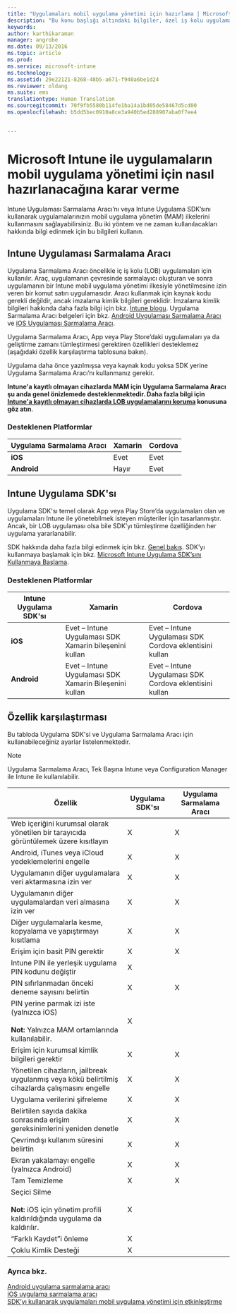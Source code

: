 ```yaml
---
title: "Uygulamaları mobil uygulama yönetimi için hazırlama | Microsoft Intune"
description: "Bu konu başlığı altındaki bilgiler, özel iş kolu uygulamalarınızın mobil uygulama yönetimi ilkelerini kullanabilmesini sağlamak için, Uygulama sarmalama aracını ve Uygulama SDK’sını ne zaman kullanmanız gerektiğine karar vermenize yardımcı olur."
keywords: 
author: karthikaraman
manager: angrobe
ms.date: 09/13/2016
ms.topic: article
ms.prod: 
ms.service: microsoft-intune
ms.technology: 
ms.assetid: 29e22121-8268-48b5-a671-f940a6be1d24
ms.reviewer: oldang
ms.suite: ems
translationtype: Human Translation
ms.sourcegitcommit: 70f9fb5580b114fe1ba14a1bd05de58467d5cd00
ms.openlocfilehash: b5dd5bec0910a8ce3a940b5ed288907aba0f7ee4


---
```


# Microsoft Intune ile uygulamaların mobil uygulama yönetimi için nasıl hazırlanacağına karar verme
Intune Uygulaması Sarmalama Aracı’nı veya Intune Uygulama SDK’sını kullanarak uygulamalarınızın mobil uygulama yönetim (MAM) ilkelerini kullanmasını sağlayabilirsiniz. Bu iki yöntem ve ne zaman kullanılacakları hakkında bilgi edinmek için bu bilgileri kullanın.

## Intune Uygulaması Sarmalama Aracı
Uygulama Sarmalama Aracı öncelikle iç iş kolu (LOB) uygulamaları için kullanılır. Araç, uygulamanın çevresinde sarmalayıcı oluşturan ve sonra uygulamanın bir Intune mobil uygulama yönetimi ilkesiyle yönetilmesine izin veren bir komut satırı uygulamasıdır. Aracı kullanmak için kaynak kodu gerekli değildir, ancak imzalama kimlik bilgileri gereklidir.  İmzalama kimlik bilgileri hakkında daha fazla bilgi için bkz. [Intune blogu](https://blogs.technet.microsoft.com/enterprisemobility/2015/02/25/how-to-obtain-the-prerequisites-for-the-intune-app-wrapping-tool-for-ios/). Uygulama Sarmalama Aracı belgeleri için bkz. [Android Uygulaması Sarmalama Aracı](prepare-android-apps-for-mobile-application-management-with-the-microsoft-intune-app-wrapping-tool.md) ve [iOS Uygulaması Sarmalama Aracı](prepare-ios-apps-for-mobile-application-management-with-the-microsoft-intune-app-wrapping-tool.md).

Uygulama Sarmalama Aracı, App veya Play Store’daki uygulamaları ya da geliştirme zamanı tümleştirmesi gerektiren özellikleri desteklemez (aşağıdaki özellik karşılaştırma tablosuna bakın).

Uygulama daha önce yazılmışsa veya kaynak kodu yoksa SDK yerine Uygulama Sarmalama Aracı’nı kullanmanız gerekir.

**Intune'a kayıtlı olmayan cihazlarda MAM için Uygulama Sarmalama Aracı şu anda genel önizlemede desteklenmektedir. Daha fazla bilgi için [Intune'a kayıtlı olmayan cihazlarda LOB uygulamalarını koruma](protect-line-of-business-apps-and-data-on-devices-not-enrolled-in-microsoft-intune.md) konusuna göz atın**.

### Desteklenen Platformlar

|**Uygulama Sarmalama Aracı** | **Xamarin** |**Cordova** |
|------|----|----|
|**iOS** |Evet|Evet|
|**Android**| Hayır |Evet|
## Intune Uygulama SDK'sı
Uygulama SDK'sı temel olarak App veya Play Store’da uygulamaları olan ve uygulamaları Intune ile yönetebilmek isteyen müşteriler için tasarlanmıştır. Ancak, bir LOB uygulaması olsa bile SDK’yı tümleştirme özelliğinden her uygulama yararlanabilir.

SDK hakkında daha fazla bilgi edinmek için bkz. [Genel bakış](/intune/develop/intune-app-sdk). SDK’yı kullanmaya başlamak için bkz. [Microsoft Intune Uygulama SDK’sını Kullanmaya Başlama](/intune/develop/intune-app-sdk-get-started).

### Desteklenen Platformlar
|**Intune Uygulama SDK'sı** |**Xamarin** |**Cordova**
|------|----|----|
|**iOS**|Evet – Intune Uygulaması SDK Xamarin bileşenini kullan|Evet – Intune Uygulaması SDK Cordova eklentisini kullan|
|**Android**| Evet – Intune Uygulaması SDK Xamarin Bileşenini kullan|Evet – Intune Uygulaması SDK Cordova eklentisini kullan|

## Özellik karşılaştırması
Bu tabloda Uygulama SDK'si ve Uygulama Sarmalama Aracı için kullanabileceğiniz ayarlar listelenmektedir.

> [!NOTE]
> Uygulama Sarmalama Aracı, Tek Başına Intune veya Configuration Manager ile Intune ile kullanılabilir.

|Özellik|Uygulama SDK'sı|Uygulama Sarmalama Aracı|
|-----------|---------------------|-----------|
|Web içeriğini kurumsal olarak yönetilen bir tarayıcıda görüntülemek üzere kısıtlayın|X|X|
|Android, iTunes veya iCloud yedeklemelerini engelle|X|X|
|Uygulamanın diğer uygulamalara veri aktarmasına izin ver|X|X|
|Uygulamanın diğer uygulamalardan veri almasına izin ver|X|X|
|Diğer uygulamalarla kesme, kopyalama ve yapıştırmayı kısıtlama|X|X|
|Erişim için basit PIN gerektir|X|X|
|Intune PIN ile yerleşik uygulama PIN kodunu değiştir|X||
|PIN sıfırlanmadan önceki deneme sayısını belirtin|X|X|
|PIN yerine parmak izi iste (yalnızca iOS)<br></br>**Not:** Yalnızca MAM ortamlarında kullanılabilir.|X||
|Erişim için kurumsal kimlik bilgileri gerektir|X|X|
|Yönetilen cihazların, jailbreak uygulanmış veya kökü belirtilmiş cihazlarda çalışmasını engelle|X|X|
|Uygulama verilerini şifreleme|X|X|
|Belirtilen sayıda dakika sonrasında erişim gereksinimlerini yeniden denetle|X|X|
|Çevrimdışı kullanım süresini belirtin|X|X|
|Ekran yakalamayı engelle (yalnızca Android)|X|X|
|Tam Temizleme|X|X|
|Seçici Silme <br></br>**Not:** iOS için yönetim profili kaldırıldığında uygulama da kaldırılır.|X||
|“Farklı Kaydet”i önleme |X||
|Çoklu Kimlik Desteği|X||
### Ayrıca bkz.

[Android uygulama sarmalama aracı](prepare-android-apps-for-mobile-application-management-with-the-microsoft-intune-app-wrapping-tool.md)</br>
[iOS uygulama sarmalama aracı](prepare-ios-apps-for-mobile-application-management-with-the-microsoft-intune-app-wrapping-tool.md)</br>
[SDK’yı kullanarak uygulamaları mobil uygulama yönetimi için etkinleştirme](use-the-sdk-to-enable-apps-for-mobile-application-management.md)



<!--HONumber=Sep16_HO2-->


